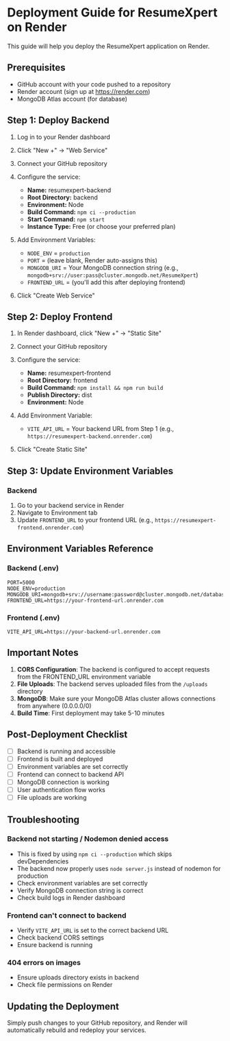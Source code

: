 # Deployment Guide for ResumeXpert on Render

This guide will help you deploy the ResumeXpert application on Render.

## Prerequisites

- GitHub account with your code pushed to a repository
- Render account (sign up at https://render.com)
- MongoDB Atlas account (for database)

## Step 1: Deploy Backend

1. Log in to your Render dashboard
2. Click "New +" → "Web Service"
3. Connect your GitHub repository
4. Configure the service:
   - **Name:** resumexpert-backend
   - **Root Directory:** backend
   - **Environment:** Node
   - **Build Command:** `npm ci --production`
   - **Start Command:** `npm start`
   - **Instance Type:** Free (or choose your preferred plan)

5. Add Environment Variables:
   - `NODE_ENV` = `production`
   - `PORT` = (leave blank, Render auto-assigns this)
   - `MONGODB_URI` = Your MongoDB connection string (e.g., `mongodb+srv://user:pass@cluster.mongodb.net/ResumeXpert`)
   - `FRONTEND_URL` = (you'll add this after deploying frontend)

6. Click "Create Web Service"

## Step 2: Deploy Frontend

1. In Render dashboard, click "New +" → "Static Site"
2. Connect your GitHub repository
3. Configure the service:
   - **Name:** resumexpert-frontend
   - **Root Directory:** frontend
   - **Build Command:** `npm install && npm run build`
   - **Publish Directory:** dist
   - **Environment:** Node

4. Add Environment Variable:
   - `VITE_API_URL` = Your backend URL from Step 1 (e.g., `https://resumexpert-backend.onrender.com`)

5. Click "Create Static Site"

## Step 3: Update Environment Variables

### Backend
1. Go to your backend service in Render
2. Navigate to Environment tab
3. Update `FRONTEND_URL` to your frontend URL (e.g., `https://resumexpert-frontend.onrender.com`)

## Environment Variables Reference

### Backend (.env)
```
PORT=5000
NODE_ENV=production
MONGODB_URI=mongodb+srv://username:password@cluster.mongodb.net/database
FRONTEND_URL=https://your-frontend-url.onrender.com
```

### Frontend (.env)
```
VITE_API_URL=https://your-backend-url.onrender.com
```

## Important Notes

1. **CORS Configuration**: The backend is configured to accept requests from the FRONTEND_URL environment variable
2. **File Uploads**: The backend serves uploaded files from the `/uploads` directory
3. **MongoDB**: Make sure your MongoDB Atlas cluster allows connections from anywhere (0.0.0.0/0)
4. **Build Time**: First deployment may take 5-10 minutes

## Post-Deployment Checklist

- [ ] Backend is running and accessible
- [ ] Frontend is built and deployed
- [ ] Environment variables are set correctly
- [ ] Frontend can connect to backend API
- [ ] MongoDB connection is working
- [ ] User authentication flow works
- [ ] File uploads are working

## Troubleshooting

### Backend not starting / Nodemon denied access
- This is fixed by using `npm ci --production` which skips devDependencies
- The backend now properly uses `node server.js` instead of nodemon for production
- Check environment variables are set correctly
- Verify MongoDB connection string is correct
- Check build logs in Render dashboard

### Frontend can't connect to backend
- Verify `VITE_API_URL` is set to the correct backend URL
- Check backend CORS settings
- Ensure backend is running

### 404 errors on images
- Ensure uploads directory exists in backend
- Check file permissions on Render

## Updating the Deployment

Simply push changes to your GitHub repository, and Render will automatically rebuild and redeploy your services.

